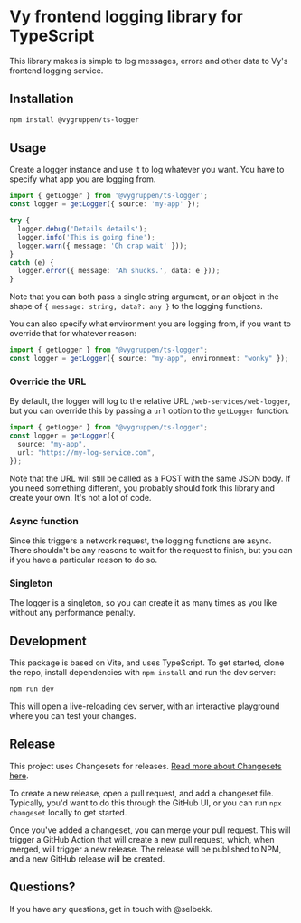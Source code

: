 # Vy frontend logging library for TypeScript

This library makes is simple to log messages, errors and other data to Vy's frontend logging service.

## Installation

```bash
npm install @vygruppen/ts-logger
```

## Usage

Create a logger instance and use it to log whatever you want. You have to specify what app you are logging from.

```ts
import { getLogger } from '@vygruppen/ts-logger';
const logger = getLogger({ source: 'my-app' });

try {
  logger.debug('Details details');
  logger.info('This is going fine');
  logger.warn({ message: 'Oh crap wait' }));
}
catch (e) {
  logger.error({ message: 'Ah shucks.', data: e }));
}
```

Note that you can both pass a single string argument, or an object in the shape of `{ message: string, data?: any }` to the logging functions.

You can also specify what environment you are logging from, if you want to override that for whatever reason:

```ts
import { getLogger } from "@vygruppen/ts-logger";
const logger = getLogger({ source: "my-app", environment: "wonky" });
```

### Override the URL

By default, the logger will log to the relative URL `/web-services/web-logger`, but you can override this by passing a `url` option to the `getLogger` function.

```ts
import { getLogger } from "@vygruppen/ts-logger";
const logger = getLogger({
  source: "my-app",
  url: "https://my-log-service.com",
});
```

Note that the URL will still be called as a POST with the same JSON body. If you need something different, you probably should fork this library and create your own. It's not a lot of code.

### Async function

Since this triggers a network request, the logging functions are async. There shouldn't be any reasons to wait for the request to finish, but you can if you have a particular reason to do so.

### Singleton

The logger is a singleton, so you can create it as many times as you like without any performance penalty.

## Development

This package is based on Vite, and uses TypeScript. To get started, clone the repo, install dependencies with `npm install` and run the dev server:

```bash
npm run dev
```

This will open a live-reloading dev server, with an interactive playground where you can test your changes.

## Release

This project uses Changesets for releases. [Read more about Changesets here](https://github.com/changesets/changesets).

To create a new release, open a pull request, and add a changeset file. Typically, you'd want to do this through the GitHub UI, or you can run `npx changeset` locally to get started.

Once you've added a changeset, you can merge your pull request. This will trigger a GitHub Action that will create a new pull request, which, when merged, will trigger a new release. The release will be published to NPM, and a new GitHub release will be created.

## Questions?

If you have any questions, get in touch with @selbekk.
